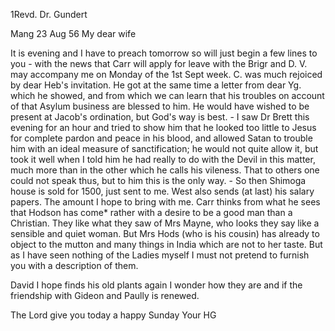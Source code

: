 1Revd. Dr. Gundert

 Mang 23 Aug 56
My dear wife

It is evening and I have to preach tomorrow so will just begin a few lines to you - with the news that Carr will apply for leave with the Brigr and D. V. may accompany me on Monday of the 1st Sept week. C. was much rejoiced by dear Heb's invitation. He got at the same time a letter from dear Yg. which he showed, and from which we can learn that his troubles on account of that Asylum business are blessed to him. He would have wished to be present at Jacob's ordination, but God's way is best. - I saw Dr Brett this evening for an hour and tried to show him that he looked too little to Jesus for complete pardon and peace in his blood, and allowed Satan to trouble him with an ideal measure of sanctification; he would not quite allow it, but took it well when I told him he had really to do with the Devil in this matter, much more than in the other which he calls his vileness. That to others one could not speak thus, but to him this is the only way. - So then Shimoga house is sold for 1500, just sent to me. West also sends (at last) his salary papers. The amount I hope to bring with me. Carr thinks from what he sees that Hodson has come* rather with a desire to be a good man than a Christian. They like what they saw of Mrs Mayne, who looks they say like a sensible and quiet woman. But Mrs Hods (who is his cousin) has already to object to the mutton and many things in India which are not to her taste. But as I have seen nothing of the Ladies myself I must not pretend to furnish you with a description of them.

David I hope finds his old plants again I wonder how they are and if the friendship with Gideon and Paully is renewed.

The Lord give you today a happy Sunday
 Your HG

